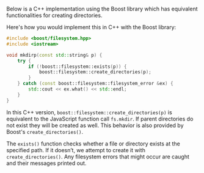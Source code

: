 Below is a C++ implementation using the Boost library which has equivalent functionalities for creating directories.

Here's how you would implement this in C++ with the Boost library:

```cpp
#include <boost/filesystem.hpp>
#include <iostream>

void mkdirp(const std::string& p) {
    try {
        if (!boost::filesystem::exists(p)) {
            boost::filesystem::create_directories(p);
        } 
    } catch (const boost::filesystem::filesystem_error &ex) {
        std::cout << ex.what() << std::endl;
    }
}
```

In this C++ version, `boost::filesystem::create_directories(p)` is equivalent to the JavaScript function call `fs.mkdir`. If parent directories do not exist they will be created as well. This behavior is also provided by Boost's `create_directories()`. 

The `exists()` function checks whether a file or directory exists at the specified path. If it doesn’t, we attempt to create it with `create_directories()`. Any filesystem errors that might occur are caught and their messages printed out.

